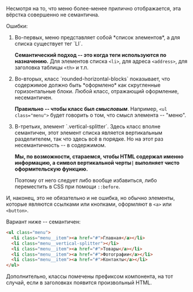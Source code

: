 Несмотря на то, что меню более-менее прилично отображается, эта вёрстка совершенно не семантична. 

Ошибки:
<ol>
<li>Во-первых, меню представляет собой *список элементов*, а для списка существует тег `LI`.

**Семантический подход -- это когда теги используются по назначению.** Для элементов списка `<li>`, для адреса `<address>`, для заголовка таблицы `<th>` и т.п.
</li>
<li>Во-вторых, класс `rounded-horizontal-blocks` показывает, что содержимое должно быть *оформлено* как скругленные горизонтальные блоки. Любой класс, отражающий оформление, несемантичен.

**Правильно -- чтобы класс был *смысловым***. Например, `<ul class="menu">` будет говорить о том, что смысл элемента -- "меню".</li>
<li>В-третьих, элемент `.vertical-splitter`. Здесь класс вполне семантичен, этот элемент списка является вертикальным разделителем, так что здесь всё в порядке. Но на этот раз несемантичность -- в содержимом. 

**Мы, по возможности, стараемся, чтобы HTML содержал именно информацию, а символ вертикальной черты`|` выполняет чисто оформительскую функцию.**

Поэтому от него следует либо вообще избавиться, либо переместить в CSS при помощи `::before`.</li>
</ol>

И, наконец, это не обязательно и не ошибка, но обычно элементы, которые являются ссылками или кнопками, оформляют в `<a>` или `<button>`. 

Вариант ниже -- семантичен:

```html
<ul class="menu">
  <li class="menu__item"><a href="#">Главная</a></li>
  <li class="menu__vertical-splitter"></li>
  <li class="menu__item"><a href="#">Товары</a></li>
  <li class="menu__item"><a href="#">Фотографии</a></li>
  <li class="menu__item"><a href="#">Контакты</a></li>
</ul>
```

Дополнительно, классы помечены префиксом компонента, на тот случай, если в заголовках появится произвольный HTML. 


